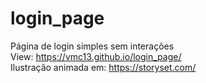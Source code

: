 # login_page
 Página de login simples sem interações
 <br>
 View: https://vmc13.github.io/login_page/
 <br>
 Ilustração animada em: https://storyset.com/
